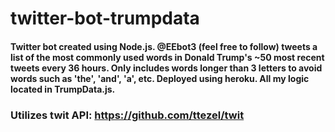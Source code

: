 # twitter-bot-trumpdata

#### Twitter bot created using Node.js. @EEbot3 (feel free to follow) tweets a list of the most commonly used words in Donald Trump's ~50 most recent tweets every 36 hours. Only includes words longer than 3 letters to avoid words such as 'the', 'and', 'a', etc. Deployed using heroku. All my logic located in TrumpData.js.

### Utilizes twit API: https://github.com/ttezel/twit
